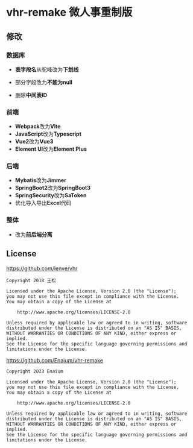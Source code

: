 # vhr-remake 微人事重制版

## 修改

### 数据库

* **表字段名**从驼峰改为**下划线**

* 部分字段改为**不能为null**

* 删除**中间表ID**

### 前端

* **Webpack**改为**Vite**
* **JavaScript**改为**Typescript**
* **Vue2**改为**Vue3**
* **Element UI**改为**Element Plus**

### 后端

* **Mybatis**改为**Jimmer**
* **SpringBoot2**改为**SpringBoot3**
* **SpringSecurity**改为**SaToken**
*  优化导入导出**Excel**代码

### 整体

- 改为**前后端分离**

## License

https://github.com/lenve/vhr

```
Copyright 2018 王松

Licensed under the Apache License, Version 2.0 (the "License");
you may not use this file except in compliance with the License.
You may obtain a copy of the License at

    http://www.apache.org/licenses/LICENSE-2.0

Unless required by applicable law or agreed to in writing, software
distributed under the License is distributed on an "AS IS" BASIS,
WITHOUT WARRANTIES OR CONDITIONS OF ANY KIND, either express or implied.
See the License for the specific language governing permissions and
limitations under the License.
```

https://github.com/Enaium/vhr-remake

```
Copyright 2023 Enaium

Licensed under the Apache License, Version 2.0 (the "License");
you may not use this file except in compliance with the License.
You may obtain a copy of the License at

    http://www.apache.org/licenses/LICENSE-2.0
    
Unless required by applicable law or agreed to in writing, software
distributed under the License is distributed on an "AS IS" BASIS,
WITHOUT WARRANTIES OR CONDITIONS OF ANY KIND, either express or implied.
See the License for the specific language governing permissions and
limitations under the License.
```